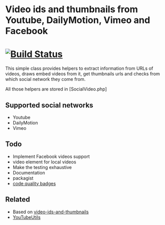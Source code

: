 Video ids and thumbnails from Youtube, DailyMotion, Vimeo and Facebook
=============================
[![Build Status](https://travis-ci.org/jclaveau/php-social-video.png?branch=master)](https://travis-ci.org/jclaveau/php-social-video)
=============================

This simple class provides helpers to extract information from URLs of
videos, draws embed videos from it, get thumbnails urls and checks from
which social network they come from.

All those helpers are stored in [SocialVideo.php]


Supported social networks
--------------
- Youtube
- DailyMotion
- Vimeo


Todo
--------------
- Implement Facebook videos support
- video element for local videos
- Make the testing exhaustive
- Documentation
- packagist
- [code quality badges](https://github.com/dwyl/repo-badges)


Related
--------------
- Based on [video-ids-and-thumbnails](https://github.com/lingtalfi/video-ids-and-thumbnails)
- [YouTubeUtils](https://github.com/lingtalfi/YouTubeUtils)

